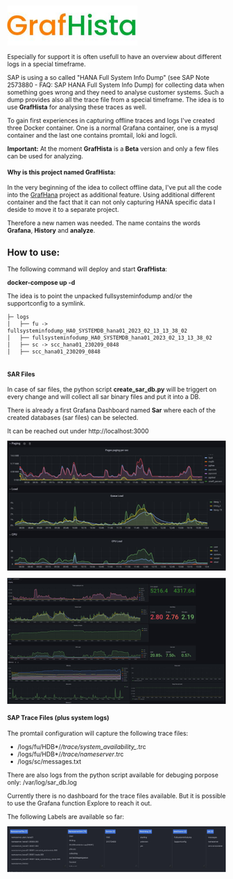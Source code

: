 ![Logo](examples/GrafHistaLogo.png) 

Especially for support it is often usefull to have an overview about different logs in a special timeframe. 

SAP is using a so called "HANA Full System Info Dump" (see SAP Note 2573880 - FAQ: SAP HANA Full System Info Dump) for collecting data when something goes wrong and they need to analyse customer systems. Such a dump provides also all the trace file from a special timeframe. The idea is to use **GrafHista** for analysing these traces as well. 

To gain first experiences in capturing offline traces and logs I've created three  Docker container. One is a normal Grafana container, one is a mysql container and the last one contains promtail, loki and logcli.

**Important:** At the moment **GrafHista** is a **Beta** version and only a few files can be used for analyzing. 


#### Why is this project named GrafHista:
In the very beginning of the idea to collect offline data, I've put all the code into the [GrafHana](https://gitlab.suse.de/tschloss/grafhana/) project as additional feature. Using additional different container and the fact that it can 
not only capturing HANA specific data I deside to move it to a separate project.

Therefore a new namen was needed. The name contains the words **Grafana**, **History** and **analyze**.


## How to use:

The following command will deploy and start **GrafHista**:

**docker-compose up -d**

The idea is to point the unpacked fullsysteminfodump and/or the supportconfig 
to a symlink.

```
├─ logs
│   ├── fu -> fullsysteminfodump_HA0_SYSTEMDB_hana01_2023_02_13_13_38_02
│   ├── fullsysteminfodump_HA0_SYSTEMDB_hana01_2023_02_13_13_38_02
│   ├── sc -> scc_hana01_230209_0848
│   ├── scc_hana01_230209_0848
	
```
#### SAR Files

In case of sar files, the python script **create_sar_db.py** will be triggert on every change and will collect all sar binary files and put it into a DB.

There is already a first Grafana Dashboard named **Sar** where each of 
the created databases (sar files)  can be selected.

It can be reached out under http://localhost:3000

![Example - sar files](examples/example02.png)

![Example - sar files](examples/example01.png)

#### SAP Trace Files (plus system logs)

The promtail configuration will capture the following trace files:

* /logs/fu/HDB*/*/trace/system_availability_*.trc
* /logs/fu/HDB*/*/trace/nameserver*.trc
* /logs/sc/messages.txt

There are also logs from the python script available for debuging porpose only:
/var/log/sar_db.log

Currently there is no dashboard for the trace files available. But it is possible to 
use the Grafana function Explore to reach it out.

The following Labels are available so far:

![Example - Available Labels](examples/example03.png)